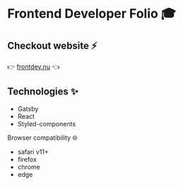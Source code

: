# Frontend Developer Folio 🎓

## Checkout website ⚡

👉 [frontdev.nu](https://frontdev.nu) 👈
<br/>

## Technologies ✨
* Gatsby
* React
* Styled-components

Browser compatibility :globe_with_meridians:
* safari v11+
* firefox
* chrome
* edge
